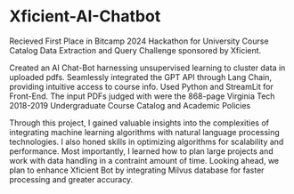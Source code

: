 # Xficient-AI-Chatbot

Recieved First Place in Bitcamp 2024 Hackathon for University Course Catalog Data Extraction and Query Challenge sponsored by Xficient.

Created an AI Chat-Bot harnessing unsupervised learning to cluster data in uploaded pdfs. Seamlessly integrated the GPT API through Lang Chain, providing intuitive access to course info. Used Python and StreamLit for Front-End. The input PDFs judged with were the 868-page Virginia Tech 2018-2019 Undergraduate Course Catalog and Academic Policies

Through this project, I gained valuable insights into the complexities of integrating machine learning algorithms with natural language processing technologies. I also honed skills in optimizing algorithms for scalability and performance. Most importantly, I learned how to plan large projects and work with data handling in a contraint amount of time. Looking ahead, we plan to enhance Xficient Bot by integrating Milvus database for faster processing and greater accuracy.









